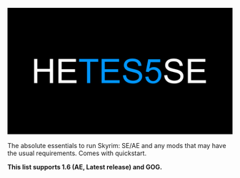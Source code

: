 ![HyperEssentials Branding](https://raw.githubusercontent.com/Biblioklept/hyperessentials/main/img/hetes5se.png)

The absolute essentials to run Skyrim: SE/AE and any mods that may have the usual requirements. Comes with quickstart.

**This list supports 1.6 (AE, Latest release) and GOG.**
